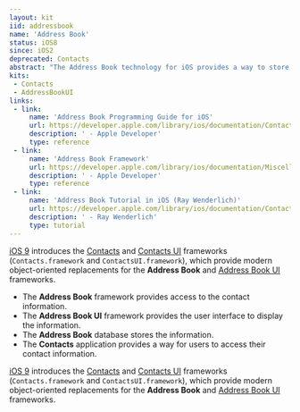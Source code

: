 ```yaml
---
layout: kit
iid: addressbook 
name: 'Address Book'
status: iOS8
since: iOS2
deprecated: Contacts
abstract: "The Address Book technology for iOS provides a way to store people’s contact information and other personal information in a centralized database, and to share this information between applications."
kits:
 - Contacts
 - AddressBookUI
links:
 - link:
     name: 'Address Book Programming Guide for iOS'
     url: https://developer.apple.com/library/ios/documentation/ContactData/Conceptual/AddressBookProgrammingGuideforiPhone/Introduction.html
     description: ' - Apple Developer'
     type: reference
 - link:
     name: 'Address Book Framework'
     url: https://developer.apple.com/library/ios/documentation/Miscellaneous/Conceptual/iPhoneOSTechOverview/CoreServicesLayer/CoreServicesLayer.html#//apple_ref/doc/uid/TP40007898-CH10-SW13
     description: ' - Apple Developer'
     type: reference
 - link:
     name: 'Address Book Tutorial in iOS (Ray Wenderlich)'
     url: https://developer.apple.com/library/ios/documentation/ContactData/Conceptual/AddressBookProgrammingGuideforiPhone/Introduction.html
     description: ' - Ray Wenderlich'
     type: tutorial
---
```


<div class="alert alert-warning" role="alert">
    <u><a href="/iOS9">iOS 9</a></u> introduces the <u><a href="/Contacts">Contacts</a></u> and <u><a href="/ContactsUI">Contacts UI</a></u> 
    frameworks (<code>Contacts.framework</code> and <code>ContactsUI.framework</code>), which provide modern object-oriented replacements for the 
    <b>Address Book</b>  and <u><a href="/AddressBookUI">Address Book UI</a></u> frameworks.
</div>

* The **Address Book** framework provides access to the contact information.
* The **Address Book UI** framework provides the user interface to display the information.
* The **Address Book** database stores the information.
* The **Contacts** application provides a way for users to access their contact information.

[iOS 9](/iOS9) introduces the [Contacts](/Contacts) and [Contacts UI](/ContactsUI) frameworks (`Contacts.framework` and `ContactsUI.framework`), 
which provide modern object-oriented replacements for the **Address Book** and [Address Book UI](/AddressBookUI) frameworks.
